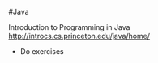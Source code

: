 #Java

Introduction to Programming in Java
http://introcs.cs.princeton.edu/java/home/
* Do exercises